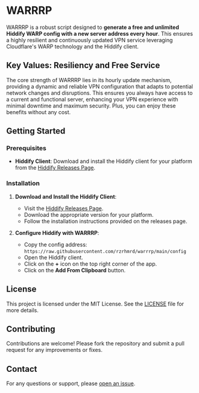 # WARRRP

WARRRP is a robust script designed to **generate a free and unlimited Hiddify WARP config with a new server address every hour**. This ensures a highly resilient and continuously updated VPN service leveraging Cloudflare's WARP technology and the Hiddify client.

## Key Values: Resiliency and Free Service

The core strength of WARRRP lies in its hourly update mechanism, providing a dynamic and reliable VPN configuration that adapts to potential network changes and disruptions. This ensures you always have access to a current and functional server, enhancing your VPN experience with minimal downtime and maximum security. Plus, you can enjoy these benefits without any cost.

## Getting Started

### Prerequisites

- **Hiddify Client**: Download and install the Hiddify client for your platform from the [Hiddify Releases Page](https://github.com/hiddify/hiddify-next/releases).

### Installation

1. **Download and Install the Hiddify Client**:
   - Visit the [Hiddify Releases Page](https://github.com/hiddify/hiddify-next/releases).
   - Download the appropriate version for your platform.
   - Follow the installation instructions provided on the releases page.

2. **Configure Hiddify with WARRRP**:
   - Copy the config address: `https://raw.githubusercontent.com/rzrhmrd/warrrp/main/config`
   - Open the Hiddify client.
   - Click on the **+** icon on the top right corner of the app.
   - Click on the **Add From Clipboard** button.

## License

This project is licensed under the MIT License. See the [LICENSE](LICENSE) file for more details.

## Contributing

Contributions are welcome! Please fork the repository and submit a pull request for any improvements or fixes.

## Contact

For any questions or support, please [open an issue](https://github.com/rzrhmrd/warrrp/issues).
